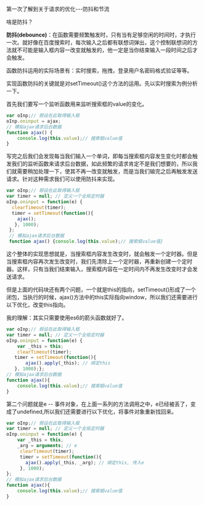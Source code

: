 第一次了解到关于请求的优化---防抖和节流

啥是防抖？

**防抖\(debounce\)**：在函数需要频繁触发时，只有当有足够空闲的时间时，才执行一次。就好像在百度搜索时，每次输入之后都有联想词弹出，这个控制联想词的方法就不可能是输入框内容一改变就触发的，他一定是当你结束输入一段时间之后才会触发。

函数防抖运用的实际场景有：实时搜索，拖拽，登录用户名密码格式验证等等。

实现函数防抖的关键就是对setTimeout\(\)这个方法的运用。先以实时搜索为例分析一下。

首先我们要写一个监听函数用来监听搜索框的value的变化。

```js
var oInp;// 假设在此取得输入框
oInp.oninput = ajax;
// 模拟ajax请求后台数据
function ajax() {
    console.log(this.value);// 搜索框value值
}
```

写完之后我们会发现每当我们输入一个单词，即每当搜索框内容发生变化时都会触发我们的监听函数来请求后台数据，如此频繁的请求肯定不是我们想要的，所以我们就需要稍加处理一下，使其不再一改变就触发，而是当我们输完之后再触发发送请求。针对这种需求我们可以使用防抖来实现。

```js
var oInp;// 假设在此取得输入框
var timer = null; // 定义一个全局定时器
oInp.oninput = function(e) {    
  clearTimeout(timer);    
  timer = setTimeout(function(){       
    ajax();    
   }, 1000);
 };
 // 模拟ajax请求后台数据
 function ajax() {console.log(this.value);// 搜索框value值}

```

这个整体的实现思想就是，当搜索框内容发生改变时，就会触发一个定时器。但是当搜索框内容再次发生改变时，我们先清除上一个定时器，再重新创建一个定时器。这样，只有当我们结束输入，搜索框内容在一定时间内不再发生改变时才会发送请求。

但是上面的代码块还有两个问题，一个就是this的指向，setTimeout\(\)形成了一个闭包，当执行的时候，ajax\(\)方法中的this实际指向window，所以我们还需要进行以下优化，改变this指向。

我的理解：其实只需要使用es6的箭头函数就好了。

```js
var oInp;// 假设在此取得输入框
var timer = null; // 定义一个全局定时器
oInp.oninput = function(e) {    
    var _this = this;
    clearTimeout(timer);
   timer = setTimeout(function(){
       ajax().apply(_this); // 绑定this
   }, 1000);};
// 模拟ajax请求后台数据
function ajax(){    
    console.log(this.value);// 搜索框value值
}

```

第二个问题就是e -- 事件对象，在上面一系列的方法调用之中，e已经被丢了，变成了undefined,所以我们还需要进行以下优化，将事件对象重新找回来。

```js
var oInp;// 假设在此取得输入框
var timer = null; // 定义一个全局定时器
oInp.oninput = function(e) {
    var _this = this,
    _arg = arguments; // e
     clearTimeout(timer);
     timer = setTimeout(function(){
       ajax().apply(_this, _arg); // 绑定this, 传入e
     }, 1000);
};
// 模拟ajax请求后台数据
function ajax(){    
    console.log(this.value);// 搜索框value值
}
 
```



